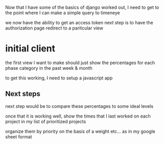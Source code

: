 Now that I have some of the basics of django worked out, I need
to get to the point where I can make a simple query to timeneye

we now have the ability to get an access token
next step is to have the authorization page redirect
to a paritcular view

# initial client

the first view I want to make should just show the percentages for
each phase category in the past week & month

to get this working, I need to setup a javascript app

## Next steps

next step would be to compare these percentages to some ideal levels

once that it is working well, show the times that I last worked
on each project in my list of prioritized projects

organize them by priority on the basis of a weight etc... as
in my google sheet format